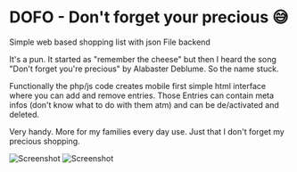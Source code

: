 # DOFO - Don't forget your precious 😅️
Simple web based shopping list with json File backend

It's a pun. It started as "remember the cheese" but then I heard the song "Don't forget you're precious" by Alabaster Deblume.
So the name stuck.

Functionally the php/js code creates mobile first simple html interface where you can add and remove entries.
Those Entries can contain meta infos (don't know what to do with them atm) and can be de/activated and deleted.

Very handy. More for my families every day use. Just that I don't forget my precious shopping. 

![Screenshot](redme.files/Screenshot-basic.png)
![Screenshot](redme.files/Screenshot-unfold.png)
